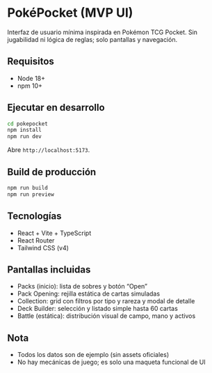 # PokéPocket (MVP UI)

Interfaz de usuario mínima inspirada en Pokémon TCG Pocket. Sin jugabilidad ni lógica de reglas; solo pantallas y navegación.

## Requisitos
- Node 18+
- npm 10+

## Ejecutar en desarrollo
```bash
cd pokepocket
npm install
npm run dev
```
Abre `http://localhost:5173`.

## Build de producción
```bash
npm run build
npm run preview
```

## Tecnologías
- React + Vite + TypeScript
- React Router
- Tailwind CSS (v4)

## Pantallas incluidas
- Packs (inicio): lista de sobres y botón “Open”
- Pack Opening: rejilla estática de cartas simuladas
- Collection: grid con filtros por tipo y rareza y modal de detalle
- Deck Builder: selección y listado simple hasta 60 cartas
- Battle (estática): distribución visual de campo, mano y activos

## Nota
- Todos los datos son de ejemplo (sin assets oficiales)
- No hay mecánicas de juego; es solo una maqueta funcional de UI
